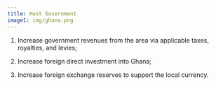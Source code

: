 ```yaml
---
title: Host Government
image1: img/ghana.png
---
```

1. Increase government revenues from the area via applicable taxes, royalties, and levies;

2. Increase foreign direct investment into Ghana;

3. Increase foreign exchange reserves to support the local currency.